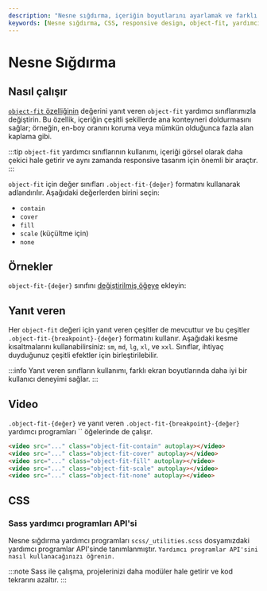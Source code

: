```yaml
---
description: "Nesne sığdırma, içeriğin boyutlarını ayarlamak ve farklı boyutlara uyum sağlamak için kullanılan CSS özellikleri ve teknikleri hakkında bilgi sunmaktadır."
keywords: [Nesne sığdırma, CSS, responsive design, object-fit, yardımcı sınıflar]
---
```


# Nesne Sığdırma

## Nasıl çalışır

[`object-fit` özelliğinin](https://developer.mozilla.org/en-US/docs/Web/CSS/object-fit) değerini yanıt veren `object-fit` yardımcı sınıflarımızla değiştirin. Bu özellik, içeriğin çeşitli şekillerde ana konteyneri doldurmasını sağlar; örneğin, en-boy oranını koruma veya mümkün olduğunca fazla alan kaplama gibi.

:::tip
`object-fit` yardımcı sınıflarının kullanımı, içeriği görsel olarak daha çekici hale getirir ve aynı zamanda responsive tasarım için önemli bir araçtır.
:::

`object-fit` için değer sınıfları `.object-fit-{değer}` formatını kullanarak adlandırılır. Aşağıdaki değerlerden birini seçin:

- `contain`
- `cover`
- `fill`
- `scale` (küçültme için)
- `none`

## Örnekler

`object-fit-{değer}` sınıfını [değiştirilmiş öğeye](https://developer.mozilla.org/en-US/docs/Web/CSS/Replaced_element) ekleyin:







## Yanıt veren

Her `object-fit` değeri için yanıt veren çeşitler de mevcuttur ve bu çeşitler `.object-fit-{breakpoint}-{değer}` formatını kullanır. Aşağıdaki kesme kısaltmalarını kullanabilirsiniz: `sm`, `md`, `lg`, `xl`, ve `xxl`. Sınıflar, ihtiyaç duyduğunuz çeşitli efektler için birleştirilebilir.

:::info
Yanıt veren sınıfların kullanımı, farklı ekran boyutlarında daha iyi bir kullanıcı deneyimi sağlar.
:::







## Video

`.object-fit-{değer}` ve yanıt veren `.object-fit-{breakpoint}-{değer}` yardımcı programları `` öğelerinde de çalışır.

```html
<video src="..." class="object-fit-contain" autoplay></video>
<video src="..." class="object-fit-cover" autoplay></video>
<video src="..." class="object-fit-fill" autoplay></video>
<video src="..." class="object-fit-scale" autoplay></video>
<video src="..." class="object-fit-none" autoplay></video>
```

## CSS

### Sass yardımcı programları API'si

Nesne sığdırma yardımcı programları `scss/_utilities.scss` dosyamızdaki yardımcı programlar API'sinde tanımlanmıştır. `Yardımcı programlar API'sini nasıl kullanacağınızı öğrenin.`

:::note
Sass ile çalışma, projelerinizi daha modüler hale getirir ve kod tekrarını azaltır.
:::


